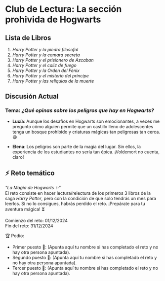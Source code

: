 # Club de Lectura: La sección prohivida de Hogwarts

## Lista de Libros
1. *Harry Potter y la piedra filosofal* 
2. *Harry Potter y la camara secreta* 
3. *Harry Potter y el prisionero de Azcaban* 
4. *Harry Potter y el caliz de fuego* 
5. *Harry Potter y la Orden del Fénix* 
6. *Harry Potter y el misterio del principe* 
7. *Harry Potter y las reliquias de la muerte* 

## Discusión Actual
### Tema: *¿Qué opinas sobre los peligros que hay en Hogwarts?*

- **Lucía**: Aunque los desafíos en Hogwarts son emocionantes, a veces me pregunto cómo alguien permite que un castillo lleno de adolescentes tenga un bosque prohibido y criaturas mágicas tan peligrosas tan cerca. 😅

- **Elena**: Los peligros son parte de la magia del lugar. Sin ellos, la experiencia de los estudiantes no sería tan épica. ¡Voldemort no cuenta, claro!

## ⚡ Reto temático  
*"La Magia de Hogwarts ✨"*  
El reto consiste en hacer lectura/relectura de los primeros 3 libros de la saga *Harry Potter*, pero con la condición de que solo tendrás un mes para leerlos. Si no lo consigues, habrás perdido el reto. ¡Prepárate para tu aventura mágica! ⏳  

Comienzo del reto: 01/12/2024  
Fin del reto: 31/12/2024  

🏆 Podio:  
- Primer puesto 🥇: (Apunta aquí tu nombre si has completado el reto y no hay otra persona apuntada).  
- Segundo puesto 🥈: (Apunta aquí tu nombre si has completado el reto y no hay otra persona apuntada).  
- Tercer puesto 🥉: (Apunta aquí tu nombre si has completado el reto y no hay otra persona apuntada).  

